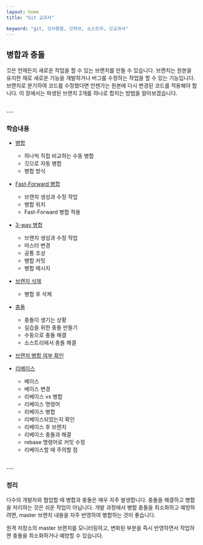 ```yaml
---
layout: home
title: "Git 교과서"

keyword: "git, 깃사용법, 깃허브, 소스트리, 깃교과서"
---
```

## 병합과 충돌
깃은 언제든지 새로운 작업을 할 수 있는 브랜치를 만들 수 있습니다. 브랜치는 원본을 유지한 채로 새로운 기능을 개발하거나 버그를 수정하는 작업을 할 수 있는 기능입니다. 브랜치로 분기하여 코드를 수정했다면 언젠가는 원본에 다시 변경된 코드를 적용해야 합니다. 이 장에서는 파생된 브랜치 2개를 하나로 합치는 방법을 알아보겠습니다.  

<br>
---


### 학습내용
* [병합](08.1)
    + 하나씩 직접 비교하는 수동 병합
    + 깃으로 자동 병합 
    + 병합 방식 

* [Fast-Forward 병합](08.2)
    + 브랜치 생성과 수정 작업 
    + 병합 위치 
    + Fast-Forward 병합 적용 

* [3-way 병합](08.3)
    + 브랜치 생성과 수정 작업 
    + 마스터 변경 
    + 공통 조상
    + 병합 커밋 
    + 병합 메시지 

* [브랜치 삭제](08.4) 
    + 병합 후 삭제 

* [충돌](08.5) 
    + 충돌이 생기는 상황 
    + 실습을 위한 충돌 만들기 
    + 수동으로 충돌 해결 
    + 소스트리에서 충돌 해결 

* [브랜치 병합 여부 확인](08.6) 

* [리베이스](08.7) 
    + 베이스 
    + 베이스 변경 
    + 리베이스 vs 병합 
    + 리베이스 명령어 
    + 리베이스 병합 
    + 리베이스되었는지 확인 
    + 리베이스 후 브랜치 
    + 리베이스 충돌과 해결 
    + rebase 명령어로 커밋 수정 
    + 리베이스할 때 주의할 점 

<br>
---

### 정리
다수의 개발자와 협업할 때 병합과 충돌은 매우 자주 발생합니다. 충돌을 해결하고 병합을 처리하는 것은 쉬운 작업이 아닙니다. 개발 과정에서 병합 충돌을 최소화하고 예방하려면, master 브랜치 내용을 자주 반영하여 병합하는 것이 좋습니다.  

원격 저장소의 master 브랜치를 모니터링하고, 변화된 부분을 즉시 반영하면서 작업하면 충돌을 최소화하거나 예방할 수 있습니다.  

<br><br>